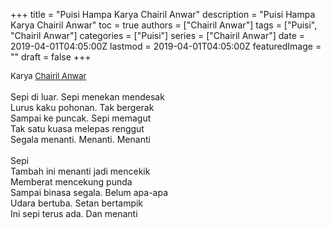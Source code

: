 +++
title = "Puisi Hampa Karya Chairil Anwar"
description = "Puisi Hampa Karya Chairil Anwar"
toc = true
authors = ["Chairil Anwar"]
tags = ["Puisi", "Chairil Anwar"]
categories = ["Puisi"]
series = ["Chairil Anwar"]
date = 2019-04-01T04:05:00Z
lastmod = 2019-04-01T04:05:00Z
featuredImage = ""
draft = false
+++

<div style="text-align: justify;">
<div style="font-size: small;">Karya <a href="/authors/chairil-anwar/" target="_blank">Chairil Anwar</a></div><br />
Sepi di luar. Sepi menekan mendesak<br />Lurus kaku pohonan. Tak bergerak<br />Sampai ke puncak. Sepi memagut<br />Tak satu kuasa melepas renggut<br />Segala menanti. Menanti. Menanti<br /><br />Sepi<br />Tambah ini menanti jadi mencekik<br />Memberat mencekung punda<br />Sampai binasa segala. Belum apa-apa<br />Udara bertuba. Setan bertampik<br />Ini sepi terus ada. Dan menanti</div>

